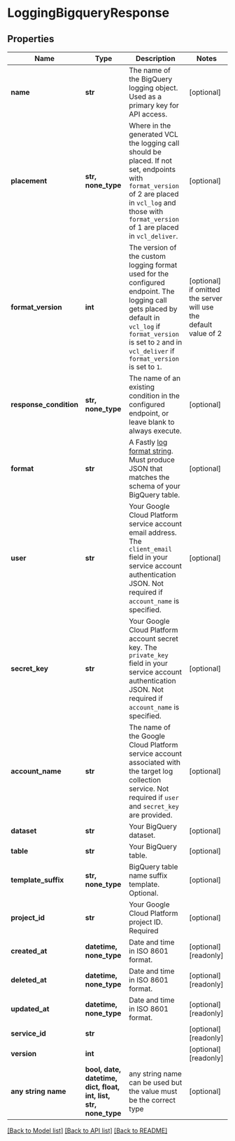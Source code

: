 # LoggingBigqueryResponse


## Properties
Name | Type | Description | Notes
------------ | ------------- | ------------- | -------------
**name** | **str** | The name of the BigQuery logging object. Used as a primary key for API access. | [optional] 
**placement** | **str, none_type** | Where in the generated VCL the logging call should be placed. If not set, endpoints with `format_version` of 2 are placed in `vcl_log` and those with `format_version` of 1 are placed in `vcl_deliver`.  | [optional] 
**format_version** | **int** | The version of the custom logging format used for the configured endpoint. The logging call gets placed by default in `vcl_log` if `format_version` is set to `2` and in `vcl_deliver` if `format_version` is set to `1`.  | [optional]  if omitted the server will use the default value of 2
**response_condition** | **str, none_type** | The name of an existing condition in the configured endpoint, or leave blank to always execute. | [optional] 
**format** | **str** | A Fastly [log format string](https://docs.fastly.com/en/guides/custom-log-formats). Must produce JSON that matches the schema of your BigQuery table. | [optional] 
**user** | **str** | Your Google Cloud Platform service account email address. The `client_email` field in your service account authentication JSON. Not required if `account_name` is specified. | [optional] 
**secret_key** | **str** | Your Google Cloud Platform account secret key. The `private_key` field in your service account authentication JSON. Not required if `account_name` is specified. | [optional] 
**account_name** | **str** | The name of the Google Cloud Platform service account associated with the target log collection service. Not required if `user` and `secret_key` are provided. | [optional] 
**dataset** | **str** | Your BigQuery dataset. | [optional] 
**table** | **str** | Your BigQuery table. | [optional] 
**template_suffix** | **str, none_type** | BigQuery table name suffix template. Optional. | [optional] 
**project_id** | **str** | Your Google Cloud Platform project ID. Required | [optional] 
**created_at** | **datetime, none_type** | Date and time in ISO 8601 format. | [optional] [readonly] 
**deleted_at** | **datetime, none_type** | Date and time in ISO 8601 format. | [optional] [readonly] 
**updated_at** | **datetime, none_type** | Date and time in ISO 8601 format. | [optional] [readonly] 
**service_id** | **str** |  | [optional] [readonly] 
**version** | **int** |  | [optional] [readonly] 
**any string name** | **bool, date, datetime, dict, float, int, list, str, none_type** | any string name can be used but the value must be the correct type | [optional]

[[Back to Model list]](../README.md#documentation-for-models) [[Back to API list]](../README.md#documentation-for-api-endpoints) [[Back to README]](../README.md)


